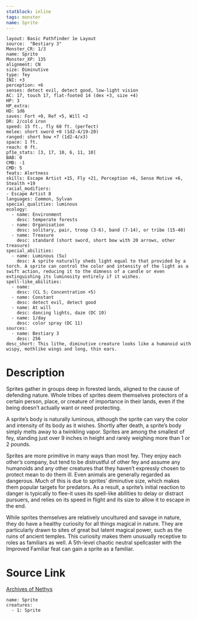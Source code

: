 ```yaml
---
statblock: inline
tags: monster
name: Sprite
---
```

```statblock
layout: Basic Pathfinder 1e Layout
source:  "Bestiary 3"
Monster_CR: 1/3
name: Sprite
Monster_XP: 135
alignment: CN
size: Diminutive
type: fey
INI: +3
perception: +6
senses: detect evil, detect good, low-light vision
AC: 17, touch 17, flat-footed 14 (dex +3, size +4)
HP: 3
HP_extra: 
HD: 1d6
saves: Fort +0, Ref +5, Will +2
DR: 2/cold iron
speed: 15 ft., fly 60 ft. (perfect)
melee: short sword +0 (1d2-4/19-20)
ranged: short bow +7 (1d2-4/x3)
space: 1 ft.
reach: 0 ft.
pf1e_stats: [3, 17, 10, 6, 11, 10]
BAB: 0
CMB: -1
CMD: 5
feats: Alertness
skills: Escape Artist +15, Fly +21, Perception +6, Sense Motive +6, Stealth +19
racial_modifiers:
- Escape Artist 8
languages: Common, Sylvan
special_qualities: luminous
ecology:
  - name: Environment
    desc: temperate forests
  - name: Organisation
    desc: solitary, pair, troop (3-6), band (7-14), or tribe (15-40)
  - name: Treasure
    desc: standard (short sword, short bow with 20 arrows, other treasure)
special_abilities:
  - name: Luminous (Su)
    desc: A sprite naturally sheds light equal to that provided by a torch. A sprite can control the color and intensity of the light as a swift action, reducing it to the dimness of a candle or even extinguishing its luminosity entirely if it wishes.
spell-like_abilities:
  - name:
    desc: (CL 5; Concentration +5)
  - name: Constant
    desc: detect evil, detect good
  - name: At will
    desc: dancing lights, daze (DC 10)
  - name: 1/day
    desc: color spray (DC 11)
sources:
  - name: Bestiary 3
    desc: 256
desc_short: This lithe, diminutive creature looks like a humanoid with wispy, mothlike wings and long, thin ears.
```
# Description
Sprites gather in groups deep in forested lands, aligned to the cause of defending nature. Whole tribes of sprites deem themselves protectors of a certain person, place, or creature of importance in their lands, even if the being doesn’t actually want or need protecting.

A sprite’s body is naturally luminous, although the sprite can vary the color and intensity of its body as it wishes. Shortly after death, a sprite’s body simply melts away to a twinkling vapor. Sprites are among the smallest of fey, standing just over 9 inches in height and rarely weighing more than 1 or 2 pounds.

Sprites are more primitive in many ways than most fey. They enjoy each other’s company, but tend to be distrustful of other fey and assume any humanoids and any other creatures that they haven’t expressly chosen to protect mean to do them ill. Even animals are generally regarded as dangerous. Much of this is due to sprites’ diminutive size, which makes them popular targets for predators. As a result, a sprite’s initial reaction to danger is typically to flee-it uses its spell-like abilities to delay or distract pursuers, and relies on its speed in flight and its size to allow it to escape in the end.

While sprites themselves are relatively uncultured and savage in nature, they do have a healthy curiosity for all things magical in nature. They are particularly drawn to sites of great but latent magical power, such as the ruins of ancient temples. This curiosity makes them unusually receptive to roles as familiars as well. A 5th-level chaotic neutral spellcaster with the Improved Familiar feat can gain a sprite as a familiar.
# Source Link
[Archives of Nethys](https://aonprd.com/MonsterDisplay.aspx?ItemName=Sprite)
```encounter-table
name: Sprite
creatures:
  - 1: Sprite
```

